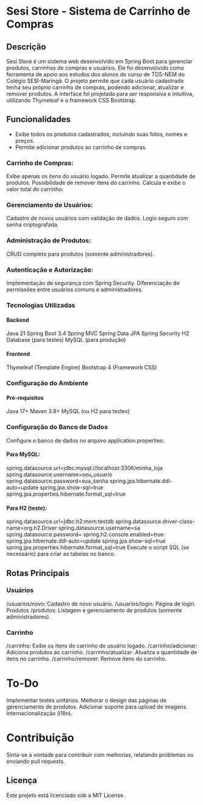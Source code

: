 # Sesi Store - Sistema de Carrinho de Compras
## Descrição
Sesi Store é um sistema web desenvolvido em Spring Boot para gerenciar produtos, carrinhos de compras e usuários.
Ele foi desenvolvido como ferramenta de apoio aos estudos dos alunos do curso de TDS-NEM do Colégio SESI-Maringá.
O projeto permite que cada usuário cadastrado tenha seu próprio carrinho de compras, podendo adicionar, atualizar e remover produtos. 
A interface foi projetada para ser responsiva e intuitiva, utilizando Thymeleaf e o framework CSS Bootstrap.

## Funcionalidades
* Exibe todos os produtos cadastrados, incluindo suas fotos, nomes e preços.
* Permite adicionar produtos ao carrinho de compras.

### Carrinho de Compras:
Exibe apenas os itens do usuário logado.
Permite atualizar a quantidade de produtos.
Possibilidade de remover itens do carrinho.
Calcula e exibe o valor total do carrinho.

### Gerenciamento de Usuários:
Cadastro de novos usuários com validação de dados.
Login seguro com senha criptografada.

### Administração de Produtos:
CRUD completo para produtos (somente administradores).

### Autenticação e Autorização:
Implementação de segurança com Spring Security.
Diferenciação de permissões entre usuários comuns e administradores.

### Tecnologias Utilizadas
#### Backend
Java 21
Spring Boot 3.4
Spring MVC
Spring Data JPA
Spring Security
H2 Database (para testes)
MySQL (para produção)

#### Frontend
Thymeleaf (Template Engine)
Bootstrap 4 (Framework CSS)

### Configuração do Ambiente
#### Pré-requisitos
Java 17+
Maven 3.8+
MySQL (ou H2 para testes)

### Configuração do Banco de Dados
Configure o banco de dados no arquivo application.properties:
#### Para MySQL:
spring.datasource.url=jdbc:mysql://localhost:3306/minha_loja
spring.datasource.username=seu_usuario
spring.datasource.password=sua_senha
spring.jpa.hibernate.ddl-auto=update
spring.jpa.show-sql=true
spring.jpa.properties.hibernate.format_sql=true

#### Para H2 (teste):
spring.datasource.url=jdbc:h2:mem:testdb
spring.datasource.driver-class-name=org.h2.Driver
spring.datasource.username=sa
spring.datasource.password=
spring.h2.console.enabled=true
spring.jpa.hibernate.ddl-auto=update
spring.jpa.show-sql=true
spring.jpa.properties.hibernate.format_sql=true
Execute o script SQL (se necessário) para criar as tabelas no banco.


## Rotas Principais
### Usuários
/usuarios/novo: Cadastro de novo usuário.
/usuarios/login: Página de login.
Produtos
/produtos: Listagem e gerenciamento de produtos (somente administradores).

### Carrinho
/carrinho: Exibe os itens do carrinho do usuário logado.
/carrinho/adicionar: Adiciona produtos ao carrinho.
/carrinho/atualizar: Atualiza a quantidade de itens no carrinho.
/carrinho/remover: Remove itens do carrinho.

# To-Do
 Implementar testes unitários.
 Melhorar o design das páginas de gerenciamento de produtos.
 Adicionar suporte para upload de imagens.
 Internacionalização (i18n).

# Contribuição
Sinta-se à vontade para contribuir com melhorias, relatando problemas ou enviando pull requests.

## Licença
Este projeto está licenciado sob a MIT License.

